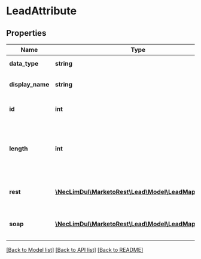 # LeadAttribute

## Properties
Name | Type | Description | Notes
------------ | ------------- | ------------- | -------------
**data_type** | **string** | Datatype of the field | 
**display_name** | **string** | UI display-name of the field | 
**id** | **int** | Unique integer id of the field | 
**length** | **int** | Max length of the field.  Only applicable to text, string, and text area. | [optional] 
**rest** | [**\NecLimDul\MarketoRest\Lead\Model\LeadMapAttribute**](LeadMapAttribute.md) | Description of REST API usage attributes | [optional] 
**soap** | [**\NecLimDul\MarketoRest\Lead\Model\LeadMapAttribute**](LeadMapAttribute.md) | Description of SOAP API usage attributes | [optional] 

[[Back to Model list]](../README.md#documentation-for-models) [[Back to API list]](../README.md#documentation-for-api-endpoints) [[Back to README]](../README.md)


